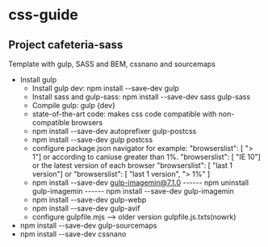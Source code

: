 # css-guide


## Project cafeteria-sass

Template with gulp, SASS and BEM, cssnano and sourcemaps

- Install gulp
    - Install gulp dev: npm install --save-dev gulp
    - Install sass and gulp-sass: npm install --save-dev sass gulp-sass
    - Compile gulp: gulp {dev}
    - state-of-the-art code: makes css code compatible with non-compatible browsers 
    - npm install --save-dev autoprefixer gulp-postcss
    - npm install --save-dev gulp postcss
    - configure package.json navigator for example:  "browserslist": [
        "> 1"] or according to caniuse greater than 1%. "browserslist": [
        "IE 10"] or the latest version of each browser  "browserslist": [
        "last 1 version"] or   "browserslist": [
        "last 1 version", "> 1%" ]
    - npm install --save-dev gulp-imagemin@7.1.0 ------ npm uninstall gulp-imagemin ------ npm install --save-dev gulp-imagemin
    - npm install --save-dev gulp-webp
    - npm install --save-dev gulp-avif
    - configure gulpfile.mjs --> older version gulpfile.js.txts(nowrk)
- npm install --save-dev gulp-sourcemaps
- npm install --save-dev cssnano